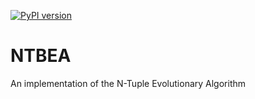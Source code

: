 [![PyPI version](https://badge.fury.io/py/NTBEA.svg)](https://badge.fury.io/py/NTBEA)

# NTBEA
An implementation of the N-Tuple Evolutionary Algorithm
